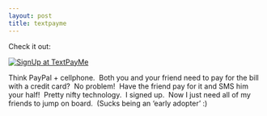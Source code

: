 ```yaml
---
layout: post
title: textpayme
---
```

Check it out:

[![SignUp at
TextPayMe](http://www.textpayme.com/banner/textpayme_banner_328_28.gif)](https://www.textpayme.com/us/secure/index.tpm?clref=OWM5ZDQ5ZTctZDkzZi00ZjA5LTg5NzMtMGViYmM3YWVhMjFk)

Think PayPal + cellphone.  Both you and your friend need to pay for the
bill with a credit card?  No problem!  Have the friend pay for it and
SMS him your half!  Pretty nifty technology.  I signed up.  Now I just
need all of my friends to jump on board.  (Sucks being an ‘early
adopter’ :)
